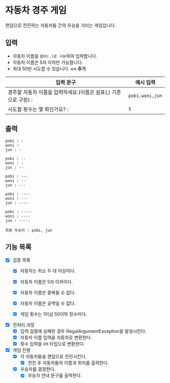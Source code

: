 # 자동차 경주 게임

랜덤으로 전진하는 자동차들 간의 우승을 가리는 게임입니다.

## 입력

- 자동차 이름을 `콤마(,)로 구분`하여 입력합니다.
- 자동차 이름은 5자 이하만 가능합니다.
- 최대 50번 시도할 수 있습니다. **<< 추가**

| 입력 문구             | 예시 입력           |
|-------------------|-----------------|
| 경주할 자동차 이름을 입력하세요.(이름은 쉼표(,) 기준으로 구분) :   | `pobi,woni,jun` |
| 시도할 횟수는 몇 회인가요? : | `5`             |

## 출력
```
pobi : -
woni :
jun : -

pobi : --
woni : -
jun : --

pobi : ---
woni : --
jun : ---

pobi : ----
woni : ---
jun : ----

pobi : -----
woni : ----
jun : -----

최종 우승자 : pobi, jun
```

## 기능 목록
- [x] 검증 목록
  - [x] 자동차는 최소 두 대 이상이다.
  - [x] 자동차 이름은 5자 이하이다.
  - [x] 자동차 이름은 중복될 수 없다.
  - [x] 자동차 이름은 공백일 수 없다.
  
  - [x] 게임 횟수는 1이상 50이하 정수이다.

- [x] 전처리 과정
  - [x] 입력 검증에 실패한 경우 IllegalArgumentException을 발생시킨다.
  - [x] 자동차 이름 입력을 자동차로 변환한다.
  - [x] 횟수 입력을 int 타입으로 변환한다.
  
- [x] 게임 진행
  - [x] 각 자동차들을 랜덤으로 전진시킨다. 
    - [x] 전진 후 자동차들의 이름과 위치를 출력한다.
  - [x] 우승자를 결정한다.
    - [x] 우승자 안내 문구를 출력한다.